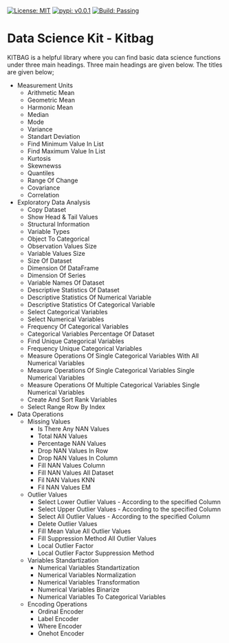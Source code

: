 [![License: MIT](https://img.shields.io/badge/License-MIT-green.svg)](https://opensource.org/licenses/MIT)
[![pypi: v0.0.1](https://img.shields.io/badge/pypi-v0.0.10-yellow.svg)](https://pypi.org/project/data-science-kit/)
[![Build: Passing](https://img.shields.io/badge/Build-Passing-green.svg)](https://github.com/KeremDlkmn/data-science-kit)

# Data Science Kit - Kitbag
KITBAG is a helpful library where you can find basic data science functions under three main headings. Three main headings are given below. The titles are given below;

* Measurement Units
  * Arithmetic Mean
  * Geometric Mean
  * Harmonic Mean
  * Median
  * Mode
  * Variance
  * Standart Deviation
  * Find Minimum Value In List
  * Find Maximum Value In List
  * Kurtosis
  * Skewnewss
  * Quantiles
  * Range Of Change
  * Covariance
  * Correlation
* Exploratory Data Analysis
  * Copy Dataset
  * Show Head & Tail Values
  * Structural Information
  * Variable Types
  * Object To Categorical
  * Observation Values Size
  * Variable Values Size
  * Size Of Dataset
  * Dimension Of DataFrame 
  * Dimension Of Series
  * Variable Names Of Dataset
  * Descriptive Statistics Of Dataset
  * Descriptive Statistics Of Numerical Variable 
  * Descriptive Statistics Of Categorical Variable  
  * Select Categorical Variables 
  * Select Numerical Variables 
  * Frequency Of Categorical Variables
  * Categorical Variables Percentage Of Dataset
  * Find Unique Categorical Variables
  * Frequency Unique Categorical Variables
  * Measure Operations Of Single Categorical Variables With All Numerical Variables
  * Measure Operations Of Single Categorical Variables Single Numerical Variables
  * Measure Operations Of Multiple Categorical Variables Single Numerical Variables
  * Create And Sort Rank Variables
  * Select Range Row By Index
* Data Operations
  * Missing Values
    * Is There Any NAN Values
    * Total NAN Values
    * Percentage NAN Values
    * Drop NAN Values In Row 
    * Drop NAN Values In Column
    * Fill NAN Values Column
    * Fill NAN Values All Dataset
    * Fil NAN Values KNN
    * Fil NAN Values EM
  * Outlier Values
    * Select Lower Outlier Values - According to the specified Column
    * Select Upper Outlier Values - According to the specified Column
    * Select All Outlier Values - According to the specified Column
    * Delete Outlier Values
    * Fill Mean Value All Outlier Values
    * Fill Suppression Method All Outlier Values
    * Local Outlier Factor
    * Local Outlier Factor Suppression Method
  * Variables Standartization
    * Numerical Variables Standartization  
    * Numerical Variables Normalization  
    * Numerical Variables Transformation  
    * Numerical Variables Binarize  
    * Numerical Variables To Categorical Variables
  * Encoding Operations
    * Ordinal Encoder
    * Label Encoder
    * Where Encoder
    * Onehot Encoder

